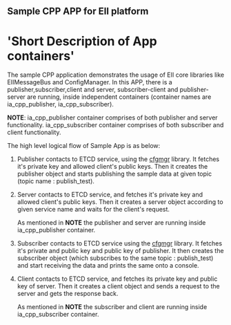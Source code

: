 ## Sample CPP APP for EII platform ##

# 'Short Description of App containers'

   The sample CPP application demonstrates the usage of EII core libraries like EIIMessageBus and ConfigManager.
   In this APP, there is a publisher,subscriber,client and server, subscriber-client and publisher-server are running, inside independent
   containers (container names are ia_cpp_publisher, ia_cpp_subscriber).

   **NOTE**: ia_cpp_publisher container comprises of both publisher and server functionality.
             ia_cpp_subscriber container comprises of both subscriber and client functionality.

The high level logical flow of Sample App is as below:

   1. Publisher contacts to ETCD service, using the [cfgmgr](https://github.com/open-edge-insights/eii-core/blob/master/common/libs/ConfigMgr/src/cfgmgr.c)
      library. It fetches it's private key and allowed client's public keys. Then it creates
      the publisher object and starts publishing the sample data at given topic
      (topic name : publish_test).

   2. Server contacts to ETCD service, and fetches it's private key and allowed client's public keys.
      Then it creates a server object according to given service name and waits for the client's request.

      As mentioned in **NOTE** the publisher and server are running inside ia_cpp_publisher container.

   3. Subscriber contacts to ETCD service using the [cfgmgr](https://github.com/open-edge-insights/eii-core/blob/master/common/libs/ConfigMgr/src/cfgmgr.c)
      library. It fetches it's private and public key and public key of publisher. It then creates
      the subscriber object (which subscribes to the same topic : publish_test) and start receiving
      the data and prints the same onto a console.

   4. Client contacts to ETCD service, and fetches its private key and public key of server. Then
      it creates a client object and sends a request to the server and gets the response back.

      As mentioned in **NOTE** the subscriber and client are running inside ia_cpp_subscriber container.
